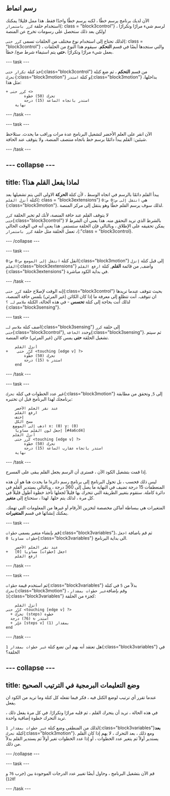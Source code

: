 ## رسم انماط

الآن لديك برنامج يرسم خطًا ، لكنه يرسم خطًا واحدًا فقط. هذا ممل قليلا! يمكنك استخدام حلقة `كرر باستمرار`{: class = "block3control"} لرسم شيء مرارًا وتكرارًا ، ولكن بعد ذلك ستحصل على رسومات تخرج عن المنصة!

لذلك تحتاج إلى استخدام نوع مختلف من الحلقات تسمى `كرر حتى`{: class = "block3control"} ، والتي ستجدها أيضًا في قسم **التحكم**. سيقوم هذا النوع من الحلقات بعمل شيء مرارًا وتكرارًا ،**حتى** يتم استيفاء شرط صح/ خطأ.

\--- task \---

خذ كتلة `تكرار حتى`{:class="block3control"} من قسم **التحكم** ، ثم ضع كتلة `تحرك`{:class="block3motion"} و كتلة `استدر`{:class="block3motion"} بداخلها، مثل هذا:

```blocks3
+ كرر حتى <> 
        تحرك (50) خطوة
        استدر باتجاه الساعة (15) درجة
    نهاية
```

\--- /task \---

\--- task \---

الآن انقر على العلم الأخضر لتشغيل البرنامج عدة مرات وراقب ما يحدث. ستلاحظ شيئين: القلم يبدأ دائمًا برسم خط باتجاه منتصف المنصة، ولا يتوقف عند الحافة.

\--- /task \---

## \--- collapse \---

## title: لماذا يفعل القلم هذا؟

يبدأ القلم دائمًا بالرسم في اتجاه الوسط ، لأن كتلة **الحركة** الاولى التي يتم تشغيلها بعد كتلة `أنزل القلم`{: class = "block3extensions"} هي `انتقل إلى س:0 ص:0 `{:class="block3motion"}. لذلك سوف يرسم القلم خطًا وهو ينتقل إلى مركز المنصة.

لا يتوقف القلم عند حافة المنصة، لأنك لم تخبر الحلقة `كرر حتى`{:class="block3control"} بالشرط الذي تريد التحقق منه. هذا يعني أن الشرط لا يمكن تحقيقه على الإطلاق ، وبالتالي فإن الحلقة ستستمر. هذا يعني أنه في الوقت الحالي ، تعمل الحلقة مثل حلقة `كرر باستمرار`{:"class = "block3control}.

\--- /collapse \---

\--- task \---

انقل كتلة `انتقل إلى الموضع س:0 ص:0`{:class="block3motion"} إلى قبل كتلة `إنزل القلم`{:class="block3extensions"} واضف, من قائمة **القلم**, كتلة `ارفع القلم` {:class="block3extensions"} في بداية الكود مباشرة.

\--- /task \---

إنه الوقت لإصلاح حلقة `كرر حتى`{:class="block3control"} بحيث تتوقف عندما تريدها ان تتوقف. أنت تتطلع إلى معرفة ما إذا كان الكائن (غير المرئي) يلمس حافة المنصة، لذلك أنت بحاجة إلى كتلة **تحسس** - في هذه الحالة، الكتلة `ملامس لـ ؟`{:class="block3sensing"}.

\--- task \---

اضف كتلة `ملامس لـ`{:class="block3sensing"} إلى حلقة `كرر حتى`{:class="block3control"}, وحدد `الحافة`{:class="block3sensing"}. ثم سيتم تشغيل الحلقة **حتى** يمس كائن (غير المرئي) حافة المنصة.

```blocks3
    أنزل القلم
+    كرِّر حتى <touching [edge v] ?> 
        تحرك (50) خطوة
        استدر ↻ (15) درجة
    end
```

\--- /task \---

\--- task \---

غير عدد الخطوات في كتلة `تحرك`{:class="block3motion"} إلى `5`, وتحقق من مطابقة برنامجك لهذا البرنامج قبل ان تختبره:

```blocks3
    عند نقر العلم الأخضر
    ارفع القلم
    إختف
    مسح الكل
   اذهب إلى الموضع x: (0) y: (0)
    إجعل لون القلم مساوياً [#4a6cd4]
   أنزل القلم
    كرر حتى <touching [edge v] ?> 
        تحرك (50) خطوة
        استدر باتجاه عقارب الساعة (15) درجة
    نهاية
```

\--- /task \---

إذا قمت بتشغيل الكود الآن ، فسترى أن الرسم يجعل القلم يبقى على المسرح.

ليس ذلك فحسب ، بل تحول البرنامج إلى برنامج رسم دائرة! ما يحدث هنا هو أن هذه المنعطفات 15 درجة تضيف في النهاية ما يصل إلى 360 درجة ، وبالتالي يستدير القلم في دائرة كاملة. ستقوم بتغيير الطريقة التي تتحرك بها قليلاً لجعلها تأخذ خطوة أطول قليلاً في كل مرة ، لذلك يتم حلها. لهذا ، ستحتاج إلى **متغير**.

المتغيرات هي ببساطة أماكن مخصصة لتخزين الأرقام أو غيرها من المعلومات التي تهمك. يمكنك إنشائها في قسم **المتغيرات**.

\--- task \---

قم بإنشاء متغير يسمى `خطوات`{:class="block3variables"}، ثم قم باضافة `اجعل خطوات مساويا 0`{:class="block3variables"} الى بداية البرنامج.

```blocks3
    عند نقر العلم الأخضر
+   اجعل [خطوات] مساويا [0]
    ارفع القلم
```

\--- /task \---

\--- task \---

ثم استخدم قيمة `خطوات`{:class="block3variables"} بدلاً من `5` في كتلة `تحرك`{:class="block3motion"} ، وقم بإضافة`غير خطوات بمقدار 1`{:class="block3variables"} كجزء من الحلقة:

```blocks3
    أنزل القلم
كرِّر حتى <touching [edge v] ?> 
  + تحرك (steps) خطوة
  استدر ↻ (76) درجة
  + غيِّر [steps v] بمقدار (1)
end
```

\--- /task \---

هل تعتقد أنه يهم اين تضع كتلة `غير خطوات بمقدار 1`{:class="block3variables"} في الحلقة؟

## \--- collapse \---

## title: وضع التعليمات البرمجية في الترتيب الصحيح

عندما تقرر أي ترتيب لوضع الكتل فيه ، فكر فيما تفعله كل كتلة وما تريد من الكود ان يفعل.

في هذه الحالة ، تريد أن يتحرك القلم ، ثم قلبه مرارًا وتكرارًا. في كل مرة يفعل ذلك ، تريد التحرك خطوة إضافية واحدة.

لذلك من المنطقي وضع كتلة `غير خطوات بمقدار 1`{:class="block3variables"}**بعد** كتلة `تحرك`{:class="block3motion"}. ومع ذلك ، بعد التحرك ، لا يهم إذا كان القلم يستدير أولاً ثم يتغير عدد الخطوات ، أو إذا عدد الخطوات تغير أولاً ثم يستدير القلم بدلاً من ذلك.

\--- /collapse \---

\--- task \---

قم الآن بتشغيل البرنامج ، وحاول أيضًا تغيير عدد الدرجات الموجودة بين (جرب `76` و `120`)!

\--- /task \---
